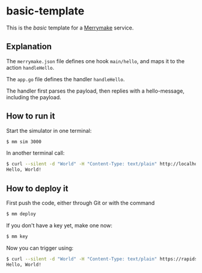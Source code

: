 # basic-template

This is the _basic_ template for a [Merrymake](merrymake.dev) service.

## Explanation

The `merrymake.json` file defines one hook `main/hello`, and maps it to the action `handleHello`.

The `app.go` file defines the handler `handleHello`.

The handler first parses the payload, then replies with a hello-message, including the payload. 

## How to run it

Start the simulator in one terminal:
```sh
$ mm sim 3000
```

In another terminal call:
```sh
$ curl --silent -d "World" -H "Content-Type: text/plain" http://localhost:3000/rapids/hello
Hello, World!
```

## How to deploy it

First push the code, either through Git or with the command
```sh
$ mm deploy
```

If you don't have a key yet, make one now:
```sh
$ mm key
```

Now you can trigger using:
```sh
$ curl --silent -d "World" -H "Content-Type: text/plain" https://rapids.merrymake.io/[key]/hello
Hello, World!
```
